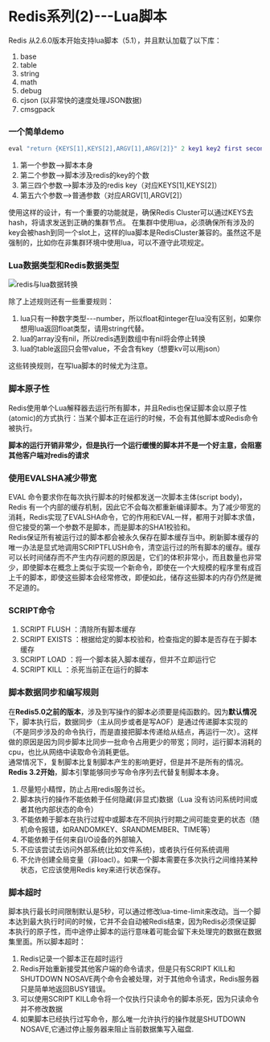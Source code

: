 # Redis系列(2)---Lua脚本

Redis 从2.6.0版本开始支持lua脚本（5.1），并且默认加载了以下库：
  1. base
  2. table
  3. string
  4. math
  5. debug
  6. cjson (以非常快的速度处理JSON数据)
  7. cmsgpack

### 一个简单demo

```lua
eval "return {KEYS[1],KEYS[2],ARGV[1],ARGV[2]}" 2 key1 key2 first second
```

1. 第一个参数-->脚本本身
2. 第二个参数-->脚本涉及redis的key的个数
3. 第三四个参数-->脚本涉及的redis key（对应KEYS[1],KEYS[2]）
4. 第五六个参数-->普通参数（对应ARGV[1],ARGV[2]）

使用这样的设计，有一个重要的功能就是，确保Redis Cluster可以通过KEYS去hash，将请求发送到正确的集群节点。
在集群中使用lua，必须确保所有涉及的key会被hash到同一个slot上，这样的lua脚本是RedisCluster兼容的。虽然这不是强制的，比如你在非集群环境中使用lua，可以不遵守此项规定。


### Lua数据类型和Redis数据类型

![redis与lua数据转换](https://makefriends.bs2dl.yy.com/bm1574922532966.jpg)

除了上述规则还有一些重要规则：
1. lua只有一种数字类型---number，所以float和integer在lua没有区别，如果你想用lua返回float类型，请用string代替。
2. lua的array没有nil，所以redis遇到数组中有nil将会停止转换
3. lua的table返回只会带value，不会含有key（想要kv可以用json）

这些转换规则，在写lua脚本的时候尤为注意。

### 脚本原子性

Redis使用单个Lua解释器去运行所有脚本，并且Redis也保证脚本会以原子性(atomic)的方式执行：当某个脚本正在运行的时候，不会有其他脚本或Redis命令被执行。

**脚本的运行开销非常少，但是执行一个运行缓慢的脚本并不是一个好主意，会阻塞其他客户端对redis的请求**

### 使用EVALSHA减少带宽

EVAL 命令要求你在每次执行脚本的时候都发送一次脚本主体(script body)，Redis 有一个内部的缓存机制，因此它不会每次都重新编译脚本。为了减少带宽的消耗，Redis实现了EVALSHA命令，它的作用和EVAL一样，都用于对脚本求值，但它接受的第一个参数不是脚本，而是脚本的SHA1校验和。
<br>
Redis保证所有被运行过的脚本都会被永久保存在脚本缓存当中。刷新脚本缓存的唯一办法是显式地调用SCRIPTFLUSH命令，清空运行过的所有脚本的缓存。缓存可以长时间储存而不产生内存问题的原因是，它们的体积非常小，而且数量也非常少，即使脚本在概念上类似于实现一个新命令，即使在一个大规模的程序里有成百上千的脚本，即使这些脚本会经常修改，即便如此，储存这些脚本的内存仍然是微不足道的。


### SCRIPT命令
1. SCRIPT FLUSH ：清除所有脚本缓存
2. SCRIPT EXISTS ：根据给定的脚本校验和，检查指定的脚本是否存在于脚本缓存
3. SCRIPT LOAD ：将一个脚本装入脚本缓存，但并不立即运行它
4. SCRIPT KILL ：杀死当前正在运行的脚本

### 脚本数据同步和编写规则

在**Redis5.0之前的版本**，涉及到写操作的脚本必须要是纯函数的。因为**默认情况**下，脚本执行后，数据同步（主从同步或者是写AOF）是通过传递脚本实现的（不是同步涉及的命令执行，而是直接把脚本传递给从结点，再运行一次）。这样做的原因是因为同步脚本比同步一批命令占用更少的带宽；同时，运行脚本消耗的cpu，也比从网络中读取命令消耗更低。
<br>
通常情况下，复制脚本比复制脚本产生的影响更好，但是并不是所有的情况。**Redis 3.2开始**，脚本引擎能够同步写命令序列去代替复制脚本本身。


1. 尽量短小精悍，防止占用redis服务过长。
2. 脚本执行的操作不能依赖于任何隐藏(非显式)数据（Lua 没有访问系统时间或者其他内部状态的命令）
3. 不能依赖于脚本在执行过程中或脚本在不同执行时期之间可能变更的状态（随机命令报错，如RANDOMKEY、SRANDMEMBER、TIME等）
4. 不能依赖于任何来自I/O设备的外部输入
5. 不应该尝试去访问外部系统(比如文件系统)，或者执行任何系统调用
6. 不允许创建全局变量（非loacl）。如果一个脚本需要在多次执行之间维持某种状态，它应该使用Redis key来进行状态保存。

### 脚本超时

脚本执行最长时间限制默认是5秒，可以通过修改lua-time-limit来改动。当一个脚本达到最大执行时间的时候，它并不会自动被Redis结束，因为Redis必须保证脚本执行的原子性，而中途停止脚本的运行意味着可能会留下未处理完的数据在数据集里面。所以脚本超时：
1. Redis记录一个脚本正在超时运行
2. Redis开始重新接受其他客户端的命令请求，但是只有SCRIPT KILL和SHUTDOWN NOSAVE两个命令会被处理，对于其他命令请求，Redis服务器只是简单地返回BUSY错误。
3. 可以使用SCRIPT KILL命令将一个仅执行只读命令的脚本杀死，因为只读命令并不修改数据
4. 如果脚本已经执行过写命令，那么唯一允许执行的操作就是SHUTDOWN NOSAVE,它通过停止服务器来阻止当前数据集写入磁盘.











